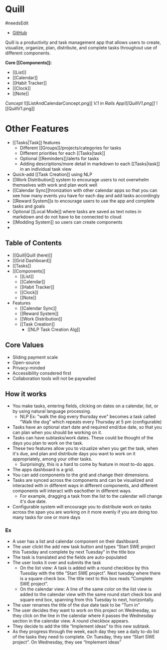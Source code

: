 # Quill
#needsEdit 
- [GitHub](https://github.com/Quill-ToDo/App)

Quill is a productivity and task management app that allows users to create, visualize, organize, plan, distribute, and complete tasks throughout use of different components. 

**Core [[Components]]:**
- [[List]]
- [[Calendar]]
- [[Habit Tracker]]
- [[Clock]]
- [[Note]]

*Concept*
![[ListAndCalendarConcept.png]]
*V.1 in Rails App![[QuillV1.png]]*
![[QuillV1.png]]

# Other Features

- [[Tasks|Task]] features
	- Different [[Groups]]/projects/categories for tasks
	- Different priorities for each [[Tasks|task]]
	- Optional [[Reminders]]/alerts for tasks
	- Adding descriptions/more detail in markdown to each [[Tasks|task]] in an individual task view
- Quick-add [[Task Creation]] using NLP
- [[Work Distribution]] system to encourage users to not overwhelm themselves with work and plan work well
- [[Calendar Sync]]hronization with other calendar apps so that you can see how many events you have for each day and add tasks accordingly
- [[Reward System]]s to encourage users to use the app and complete tasks and goals
- Optional [[Local Mode]] where tasks are saved as text notes in markdown and do not have to be connected to cloud 
- [[Modding System]] so users can create components
- 

## Table of Contents

- [[Quill|Quill (here)]] 
- [[Grid Dashboard]]
- [[Tasks]]
- [[Components]]
	- [[List]]
	- [[Calendar]]
	- [[Habit Tracker]]
	- [[Clock]]
	- [[Note]]
- Features
	- [[Calendar Sync]]
	- [[Reward System]]
	- [[Work Distribution]]
	- [[Task Creation]]
		- [[NLP Task Creation Alg]]

## Core Values

- Sliding payment scale
- Open-source
- Privacy-minded
- Accessibility consdered first
- Collaboration tools will not be paywalled

## How it works

- You make tasks, entering fields, clicking on dates on a calendar, list, or by using natural language processing.
	- NLP Ex: "walk the dog every thursday eve" becomes a task called 
	  "Walk the dog" which repeats every Thursday at 5 pm (configurable)
- Tasks have an optional start date and required end/due date, so that you can plan when you should be working on it. 
- Tasks can have subtasks/work dates. These could be thought of the days you plan to work on the task.
- These two features allow you to vizualize when you get the task, when it's due, and plan and distribute days you want to work on it appropriately, among your other tasks.
	- Surprisingly, this is a hard to come by feature in most to-do apps.
- The apps dashboard is a grid.
- You can add components to the grid and change their dimensions.
- Tasks are synced across the components and can be visualized and interacted with in different ways in different components, and different components will interact with eachother in different ways.
	- For example, dragging a task from the list to the calendar will change it's due date.
- Configurable system will encourage you to distribute work on tasks across the span you are working on it more evenly if you are doing too many tasks for one or more days 

### Ex
- A user has a list and calendar component on their dashboard.
- The user clickt the add new task button and types “Start SWE project this Tuesday and complete by next Tuesday” in the title box
- The task is translated and the fields are auto-populated
- The user looks it over and submits the task
    - On the list view: A task is added with a round checkbox by this Tuesday with the title “Start SWE project”. Next tuesday where there is a square check box. The title next to this box reads “Complete SWE project”.
    - On the calendar view: A line of the same color on the list view is added to the calendar view with the same round start check box and square end box, spanning from this Tuesday to next, horizontally.
- The user renames the title of the due date task to be “Turn in”
- The user decides they want to work on this project on Wednesday, so they click on the line in the calendar where it passes the Wednesday section in the calendar view. A round checkbox appears.
- They decide to add the title “Implement ideas” to this new subtask.
- As they progress through the week, each day they see a daily to-do list of the tasks they need to complete. On Tuesday, they see “Start SWE project”. On Wednesday, they see “Implement ideas”